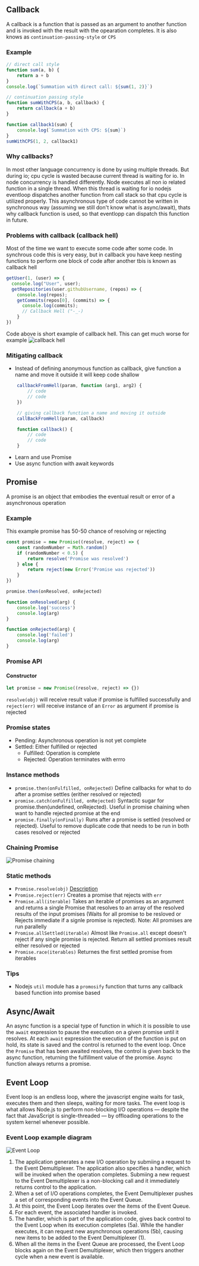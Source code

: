 ## Callback
A callback is a function that is passed as an argument to another function and is invoked
with the result with the opearation completes. It is also knows as ``continuation-passing-style`` or ``CPS``
### Example
```Javascript
// direct call style
function sum(a, b) {
    return a + b
}
console.log(`Summation with direct call: ${sum(1, 2)}`)

// continuation passing style
function sumWithCPS(a, b, callback) {
    return callback(a + b)
}

function callback1(sum) {
    console.log(`Summation with CPS: ${sum}`)
}
sumWithCPS(1, 2, callback1)
```
### Why callbacks?
In most other language concurrency is done by using multiple threads. But during io; cpu cycle is wasted because current thread is waiting for io. In node concurrency is handled differently. Node executes all non io related function in a single thread. When this thread is waiting for io nodejs eventloop dispatches another function from call stack so that cpu cycle is utilized properly. This asynchronous type of code cannot be written in synchronous way (assuming we still don't know what is async/await), thats why callback function is used, so that eventlopp can dispatch this function in future.
### Problems with callback (callback hell)
Most of the time we want to execute some code after some code. In synchrous code this is very easy, but in callback you have keep nesting functions to perform one block of code after another tbis is known as callback hell
```javascript
getUser(1, (user) => {
  console.log("User", user);
  getRepositories(user.githubUsername, (repos) => {
    console.log(repos);
    getCommits(repos[0], (commits) => {
      console.log(commits);
      // Callback Hell ("-_-)
    }
})
```
Code above is short example of callback hell. This can get much worse for example
![callback hell](callback_hell.jpeg)
### Mitigating callback
- Instead of defining anonymous function as callback, give function a name and move it outside it will keep code shallow
```javascript
    callbackFromHell(param, function (arg1, arg2) {
        // code
        // code
    })

    // giving callback function a name and moving it outside
    callBackFromHell(param, callback)

    function callback() {
        // code
        // code
    }
```
- Learn and use Promise
- Use async function with await keywords
## Promise
A promise is an object that embodies the eventual result or error of a asynchronous operation
### Example
This example promise has 50-50 chance of resolving or rejecting
```Javascript
const promise = new Promise((resolve, reject) => {
    const randomNumber = Math.random()
    if (randomNumber < 0.5) {
        return resolve('Promise was resolved')
    } else {
        return reject(new Error('Promise was rejected'))
    }
})

promise.then(onResolved, onRejected)

function onResolved(arg) {
    console.log('success')
    console.log(arg)
}

function onRejected(arg) {
    console.log('failed')
    console.log(arg)
}
```
### Promise API
#### Constructor
```javascript
let promise = new Promise((resolve, reject) => {})
```
``resolve(obj)`` will receive result value if promise is fulfilled successfully and ``reject(err)`` will receive instance of an ``Error`` as argument if promise is rejected
### Promise states
- Pending: Asynchronous operation is not yet complete
- Settled: Either fulfilled or rejected
    - Fulfilled: Operation is complete
    - Rejected: Operation terminates with errro

### Instance methods
- ``promise.then(onFulfilled, onRejected)`` Define callbacks for what to do after a promise settles (erither resolved or rejected)
- ``promise.catch(onFulfilled, onRejected)`` Syntactic sugar for promise.then(undefined, onRejected). Useful in promise chaining when want to handle rejected promise at the end
- ``promise.finally(onFinally)`` Runs after a promise is settled (resolved or rejected). Useful to remove duplicate code that needs to be run in both cases resolved or rejected
### Chaining Promise
![Promise chaining](Promise_diagram.png)
### Static methods
- ``Promise.resolve(obj)`` [Description](https://developer.mozilla.org/en-US/docs/Web/JavaScript/Reference/Global_Objects/Promise/resolve)
- ``Promise.reject(err)`` Creates a promise that rejects with ``err``
- ``Promise.all(iterable)`` Takes an iterable of promises as an argument and returns a single Promise that resolves to an array of the resolved results of the input promises (Waits for all promise to be resloved or Rejects immediate if a signle promise is rejected).
Note: All promises are run parallelly
- ``Promise.allSettled(iterable)`` Almost like ``Promise.all`` except doesn't reject if any single promise is rejected. Return all settled promises result either resolved or rejected
- ``Promise.race(iterables)`` Returnes the first settled promise from iterables
### Tips
- Nodejs ``util`` module has a ``promosify`` function that turns any callback based function into promise based

## Async/Await
An async function is a special type of function in which it is possible to
use the ``await`` expression to pause the execution on a given promise until it resolves.
At each ``await`` expression the execution of the function is put on hold, its state
is saved and the control is returned to the event loop. Once the ``Promise`` that has
been awaited resolves, the control is given back to the async function, returning the
fulfillment value of the promise. Async function always returns a promise.

## Event Loop
Event loop is an endless loop, where the javascript engine waits for task, executes them and then sleeps, waiting for more tasks. 
The event loop is what allows Node.js to perform non-blocking I/O operations — despite the fact that JavaScript is single-threaded — by offloading operations to the system kernel whenever possible.
### Event Loop example diagram
![Event Loop](event_loop.png)
1. The application generates a new I/O operation by submiing a
request to the Event Demultiplexer. The application also
specifies a handler, which will be invoked when the operation
completes. Submiing a new request to the Event
Demultiplexer is a non-blocking call and it immediately returns
control to the application.
2. When a set of I/O operations completes, the Event
Demultiplexer pushes a set of corresponding events into
the Event Queue.
3. At this point, the Event Loop iterates over the items of the Event
Queue.
4. For each event, the associated handler is invoked.
5. The handler, which is part of the application code, gives back
control to the Event Loop when its execution completes (5a).
While the handler executes, it can request new asynchronous
operations (5b), causing new items to be added to the Event
Demultiplexer (1).
6. When all the items in the Event Queue are processed, the Event
Loop blocks again on the Event Demultiplexer, which then
triggers another cycle when a new event is available.